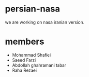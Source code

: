 # persian-nasa

we are working on nasa iranian version.

# members
* Mohammad Shafiei
* Saeed Farzi
* Abdollah ghahramani tabar
* Raha Rezaei
 
